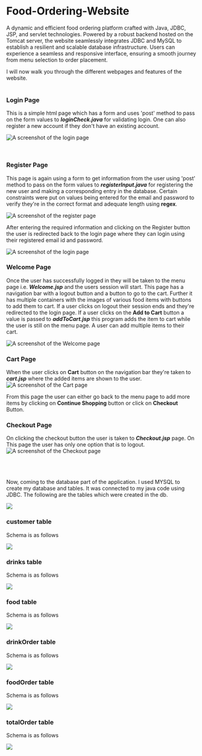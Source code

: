 # Food-Ordering-Website
A dynamic and efficient food ordering platform crafted with Java, JDBC, JSP, and servlet technologies. Powered by a robust backend hosted on the Tomcat server, the website seamlessly integrates JDBC and MySQL to establish a resilient and scalable database infrastructure. Users can experience a seamless and responsive interface, ensuring a smooth journey from menu selection to order placement. 

I will now walk you through the different webpages and features of the website.
<br>
<br>
### Login Page
This is a simple html page which has a form and uses 'post' method to pass on the form values to ***loginCheck.java*** for validating login.
One can also register a new account if they don't have an existing account.

![A screenshot of the login page](screen_shots/Screenshot%202019-05-29%20at%2012.08.00%20PM.png)

<br>

### Register Page
This page is again using a form to get information from the user using 'post' method to pass on the form values to ***registerInput.java*** for registering the new user and making a corresponding entry in the database. Certain constraints were put on values being entered for the email and password to verify they're in the correct format and adequate length using **regex**. 

![A screenshot of the register page](screen_shots/Screenshot%202019-05-30%20at%2012.13.34%20PM.png)

After entering the required information and clicking on the Register button the user is redirected back to the login page where they can login using their registered email id and password.

![A screenshot of the login page](screen_shots/Screenshot%202019-05-30%20at%2012.14.17%20PM.png)

### Welcome Page
Once the user has successfully logged in they will be taken to the menu page i.e. ***Welcome.jsp*** and the users session will start. This page has a navigation bar with a logout button and a button to go to the cart.
Further it has multiple containers with the images of various food items with buttons to add them to cart. If a user clicks on logout their session ends and they're redirected to the login page.
If a user clicks on the **Add to Cart** button a value is passed to ***addToCart.jsp*** this program adds the item to cart while the user is still on the menu page. A user can add multiple items to their cart.

![A screenshot of the Welcome page](screen_shots/2019-05-30%2013.02.58.gif)

### Cart Page
When the user clicks on **Cart** button on the navigation bar they're taken to ***cart.jsp*** where the added items are shown to the user.
![A screenshot of the Cart page](screen_shots/Screenshot%202019-05-30%20at%201.05.27%20PM.png)

From this page the user can either go back to the menu page to add more items by clicking on **Continue Shopping** button or click on **Checkout** Button. 
### Checkout Page
On clicking the checkout button the user is taken to ***Checkout.jsp*** page. On This page the user has only one option that is to logout.
![A screenshot of the Checkout page](screen_shots/Screenshot%202019-05-30%20at%201.05.39%20PM.png)

<br>
<br>
<br>
Now, coming to the database part of the application. I used MYSQL to create my database and tables. It was connected to my java code using JDBC.
The following are the tables which were created in the db.

![](screen_shots/Screenshot%202019-05-30%20at%2010.12.05%20PM.png)

### customer table
Schema is as follows

![](screen_shots/Screenshot%202019-05-30%20at%2010.20.37%20PM.png)

### drinks table
Schema is as follows

![](screen_shots/Screenshot%202019-05-30%20at%2010.21.38%20PM.png)

### food table
Schema is as follows

![](screen_shots/Screenshot%202019-05-30%20at%2010.21.48%20PM.png)

### drinkOrder table
Schema is as follows

![](screen_shots/Screenshot%202019-05-30%20at%2010.21.23%20PM.png)

### foodOrder table
Schema is as follows

![](screen_shots/Screenshot%202019-05-30%20at%2010.21.57%20PM.png)

### totalOrder table
Schema is as follows

![](screen_shots/Screenshot%202019-05-30%20at%2010.22.08%20PM.png)

